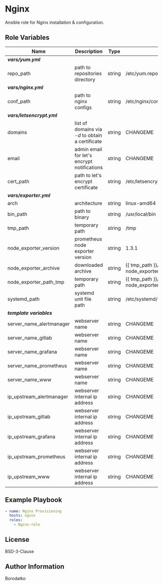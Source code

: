 Nginx
=========

Ansible role for Nginx installation & configuration.


Role Variables
--------------

| Name | Description | Type | Default Value|
|------|-------------|------|---------|
| ***vars/yum.yml*** |
| repo_path | path to repositories directory | string | /etc/yum.repos.d |
| ***vars/nginx.yml*** |
| conf_path | path to nginx configs | string | /etc/nginx/conf.d |
| ***vars/letsencrypt.yml*** |
| domains | list of domains via *-d* to obtain a certificate | string | CHANGEME |
| email | admin email for let's encrypt notifications | string | CHANGEME |
| cert_path | path to let's encrypt certificate | string | /etc/letsencrypt/live/CHANGEME/cert.pem |
| ***vars/exporter.yml*** |
| arch | architecture  | string | linux-amd64 |
| bin_path | path to binary | string | /usr/local/bin |
| tmp_path | temporary path | string | /tmp |
| node_exporter_version | prometheus node exporter version | string | 1.3.1 |
| node_exporter_archive | downloaded archive | string | {{ tmp_path }}/node_exporter-{{ node_exporter_version }}.{{ arch }}.tar.gz |
| node_exporter_path_tmp | temporary path | string | {{ tmp_path }}/node_exporter-{{ node_exporter_version }}.{{ arch }} |
| systemd_path | systemd unit file path | string | /etc/systemd/system |
| ***template variables*** |
| server_name_alertmanager | webserver name | string | CHANGEME |
| server_name_gitlab | webserver name | string | CHANGEME |
| server_name_grafana | webserver name | string | CHANGEME |
| server_name_prometheus | webserver name | string | CHANGEME |
| server_name_www | webserver name | string | CHANGEME |
| ip_upstream_alertmanager | webserver internal ip address | string | CHANGEME |
| ip_upstream_gitlab | webserver internal ip address | string | CHANGEME |
| ip_upstream_grafana | webserver internal ip address | string | CHANGEME |
| ip_upstream_prometheus | webserver internal ip address | string | CHANGEME |
| ip_upstream_www | webserver internal ip address | string | CHANGEME |


Example Playbook
----------------

```yaml
- name: Nginx Provisioning
  hosts: nginx
  roles:
    - Nginx-role
```


License
-------

BSD-3-Clause


Author Information
------------------

Borodatko
